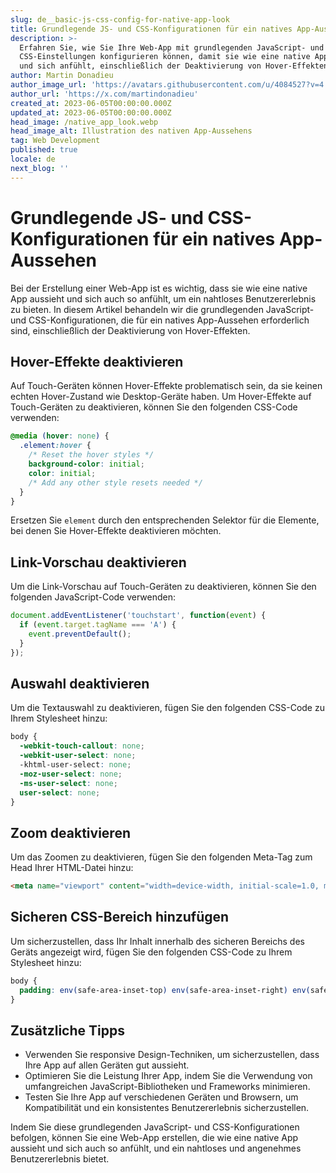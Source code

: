 ```yaml
---
slug: de__basic-js-css-config-for-native-app-look
title: Grundlegende JS- und CSS-Konfigurationen für ein natives App-Aussehen
description: >-
  Erfahren Sie, wie Sie Ihre Web-App mit grundlegenden JavaScript- und
  CSS-Einstellungen konfigurieren können, damit sie wie eine native App aussieht
  und sich anfühlt, einschließlich der Deaktivierung von Hover-Effekten.
author: Martin Donadieu
author_image_url: 'https://avatars.githubusercontent.com/u/4084527?v=4'
author_url: 'https://x.com/martindonadieu'
created_at: 2023-06-05T00:00:00.000Z
updated_at: 2023-06-05T00:00:00.000Z
head_image: /native_app_look.webp
head_image_alt: Illustration des nativen App-Aussehens
tag: Web Development
published: true
locale: de
next_blog: ''
---
```


# Grundlegende JS- und CSS-Konfigurationen für ein natives App-Aussehen

Bei der Erstellung einer Web-App ist es wichtig, dass sie wie eine native App aussieht und sich auch so anfühlt, um ein nahtloses Benutzererlebnis zu bieten. In diesem Artikel behandeln wir die grundlegenden JavaScript- und CSS-Konfigurationen, die für ein natives App-Aussehen erforderlich sind, einschließlich der Deaktivierung von Hover-Effekten.

## Hover-Effekte deaktivieren

Auf Touch-Geräten können Hover-Effekte problematisch sein, da sie keinen echten Hover-Zustand wie Desktop-Geräte haben. Um Hover-Effekte auf Touch-Geräten zu deaktivieren, können Sie den folgenden CSS-Code verwenden:

```css
@media (hover: none) {
  .element:hover {
    /* Reset the hover styles */
    background-color: initial;
    color: initial;
    /* Add any other style resets needed */
  }
}
```

Ersetzen Sie `element` durch den entsprechenden Selektor für die Elemente, bei denen Sie Hover-Effekte deaktivieren möchten.

## Link-Vorschau deaktivieren

Um die Link-Vorschau auf Touch-Geräten zu deaktivieren, können Sie den folgenden JavaScript-Code verwenden:

```javascript
document.addEventListener('touchstart', function(event) {
  if (event.target.tagName === 'A') {
    event.preventDefault();
  }
});
```

## Auswahl deaktivieren

Um die Textauswahl zu deaktivieren, fügen Sie den folgenden CSS-Code zu Ihrem Stylesheet hinzu:

```css
body {
  -webkit-touch-callout: none;
  -webkit-user-select: none;
  -khtml-user-select: none;
  -moz-user-select: none;
  -ms-user-select: none;
  user-select: none;
}
```

## Zoom deaktivieren

Um das Zoomen zu deaktivieren, fügen Sie den folgenden Meta-Tag zum Head Ihrer HTML-Datei hinzu:

```html
<meta name="viewport" content="width=device-width, initial-scale=1.0, maximum-scale=1.0, user-scalable=no">
```

## Sicheren CSS-Bereich hinzufügen

Um sicherzustellen, dass Ihr Inhalt innerhalb des sicheren Bereichs des Geräts angezeigt wird, fügen Sie den folgenden CSS-Code zu Ihrem Stylesheet hinzu:

```css
body {
  padding: env(safe-area-inset-top) env(safe-area-inset-right) env(safe-area-inset-bottom) env(safe-area-inset-left);
}
```

## Zusätzliche Tipps

- Verwenden Sie responsive Design-Techniken, um sicherzustellen, dass Ihre App auf allen Geräten gut aussieht.
- Optimieren Sie die Leistung Ihrer App, indem Sie die Verwendung von umfangreichen JavaScript-Bibliotheken und Frameworks minimieren.
- Testen Sie Ihre App auf verschiedenen Geräten und Browsern, um Kompatibilität und ein konsistentes Benutzererlebnis sicherzustellen.

Indem Sie diese grundlegenden JavaScript- und CSS-Konfigurationen befolgen, können Sie eine Web-App erstellen, die wie eine native App aussieht und sich auch so anfühlt, und ein nahtloses und angenehmes Benutzererlebnis bietet.